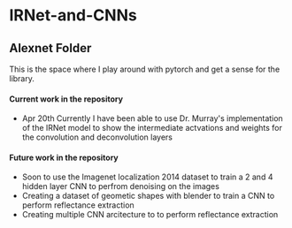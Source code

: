 # IRNet-and-CNNs

## Alexnet Folder

This is the space where I play around with pytorch and get a sense for the library.

#### Current work in the repository

- Apr 20th Currently I have been able to use Dr. Murray's implementation of the IRNet model to show the intermediate actvations and weights for the convolution and deconvolution layers

#### Future work in the repository

- Soon to use the Imagenet localization 2014 dataset to train a 2 and 4 hidden layer CNN to perfrom denoising on the images
- Creating a dataset of geometic shapes with blender to train a CNN to perform reflectance extraction
- Creating multiple CNN arcitecture to to perform reflectance extraction
